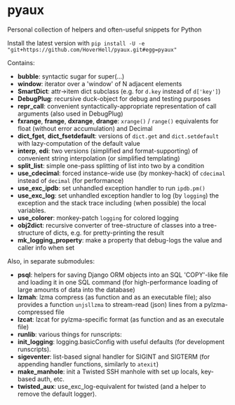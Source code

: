 pyaux
=====

Personal collection of helpers and often-useful snippets for Python

Install the latest version with
`pip install -U -e "git+https://github.com/HoverHell/pyaux.git#egg=pyaux"`


Contains:

* **bubble**: syntactic sugar for super(...)
* **window**: iterator over a 'window' of N adjacent elements
* **SmartDict**: attr→item dict subclass (e.g. for `d.key` instead of
 `d['key']`)
* **DebugPlug**: recursive duck-object for debug and testing
 purposes
* **repr_call**: convenient syntactically-appropriate representation of
 call arguments (also used in DebugPlug)
* **fxrange**, **frange**, **dxrange**, **drange**: `xrange()` / `range()`
 equivalents for float (without error accumulation) and Decimal
* **dict_fget**, **dict_fsetdefault**: versions of `dict.get` and
 `dict.setdefault` with lazy-computation of the default value
* **interp**, **edi**: two versions (simplified and format-supporting) of
 convenient string interpolation (or simplified templating)
* **split_list**: simple one-pass splitting of list into two by a condition
* **use_cdecimal**: forced instance-wide use (by monkey-hack) of `cdecimal`
 instead of `decimal` (for performance)
* **use_exc_ipdb**: set unhandled exception handler to run `ipdb.pm()`
* **use_exc_log**: set unhandled exception handler to log (by `logging`) the
 exception and the stack trace including (when possible) the local
 variables.
* **use_colorer**: monkey-patch `logging` for colored logging
* **obj2dict**: recursive converter of tree-structure of classes into a
 tree-structure of dicts, e.g. for pretty-printing the result
* **mk_logging_property**: make a property that debug-logs the value and
 caller info when set


Also, in separate submodules:

* **psql**: helpers for saving Django ORM objects into an SQL 'COPY'-like
 file and loading it in one SQL command (for high-performance loading of
 large amounts of data into the database)
* **lzmah**: lzma compress (as function and as an executable file); also
 provides a function `unjsllzma` to stream-read (json) lines from a
 pylzma-compressed file
* **lzcat**: lzcat for pylzma-specific format (as function and as an
 executale file)
* **runlib**: various things for runscripts:
 * **init_logging**: logging.basicConfig with useful defaults (for
  development runscripts).
 * **sigeventer**: list-based signal handler for SIGINT and SIGTERM (for
  appending handler functions, similarly to `atexit`)
 * **make_manhole**: init a Twisted SSH manhole with set up locals,
  key-based auth, etc.
* **twisted_aux**: use_exc_log-equivalent for twisted (and a helper to
  remove the default logger).
